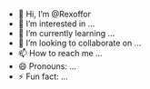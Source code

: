 - 👋 Hi, I’m @Rexoffor
- 👀 I’m interested in ...
- 🌱 I’m currently learning ...
- 💞️ I’m looking to collaborate on ...
- 📫 How to reach me ...
- 😄 Pronouns: ...
- ⚡ Fun fact: ...

<!---
Rexoffor/Rexoffor is a ✨ special ✨ repository because its `README.md` (this file) appears on your GitHub profile.
You can click the Preview link to take a look at your changes.
--->
